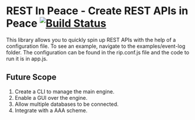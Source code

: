 # REST In Peace - Create REST APIs in Peace [![Build Status](https://api.travis-ci.org/SkyIsTheLimit/ripjs.svg)](https://travis-ci.org/SkyIsTheLimit/ripjs)

This library allows you to quickly spin up REST APIs with the help of a configuration file. To see an example, navigate to the examples/event-log folder. The configuration can be found in the rip.conf.js file and the code to run it is in app.js. 

## Future Scope
1. Create a CLI to manage the main engine.
2. Enable a GUI over the engine.
3. Allow multiple databases to be connected. 
4. Integrate with a AAA scheme.
